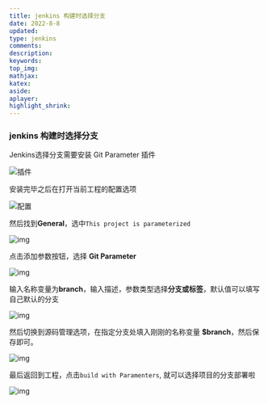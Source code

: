 ```yaml
---
title: jenkins 构建时选择分支
date: 2022-8-8
updated:
type: jenkins
comments:
description:
keywords:
top_img:
mathjax:
katex:
aside:
aplayer:
highlight_shrink:
---
```


### jenkins 构建时选择分支

Jenkins选择分支需要安装 Git Parameter 插件

![插件](https://cdn.baiwuwu.com/%E6%8F%92%E4%BB%B6.png)

安装完毕之后在打开当前工程的配置选项

![配置](https://cdn.baiwuwu.com/%E9%85%8D%E7%BD%AE.png)

然后找到**General**，选中`This project is parameterized`

![img](https://cdn.baiwuwu.com/2261659777344_.pic.jpg)

点击添加参数按钮，选择 **Git Parameter**

![img](https://cdn.baiwuwu.com/2271659777373_.pic_hd.jpg)

输入名称变量为**branch**，输入描述，参数类型选择**分支或标签**，默认值可以填写自己默认的分支

![img](https://cdn.baiwuwu.com/2281659777842_.pic_hd.jpg)

然后切换到源码管理选项，在指定分支处填入刚刚的名称变量 **$branch**，然后保存即可。

![img](https://cdn.baiwuwu.com/2291659778018_.pic_hd.jpg)

最后返回到工程，点击`build with Paramenters`, 就可以选择项目的分支部署啦

![img](https://cdn.baiwuwu.com/2301659778074_.pic_hd.jpg)





